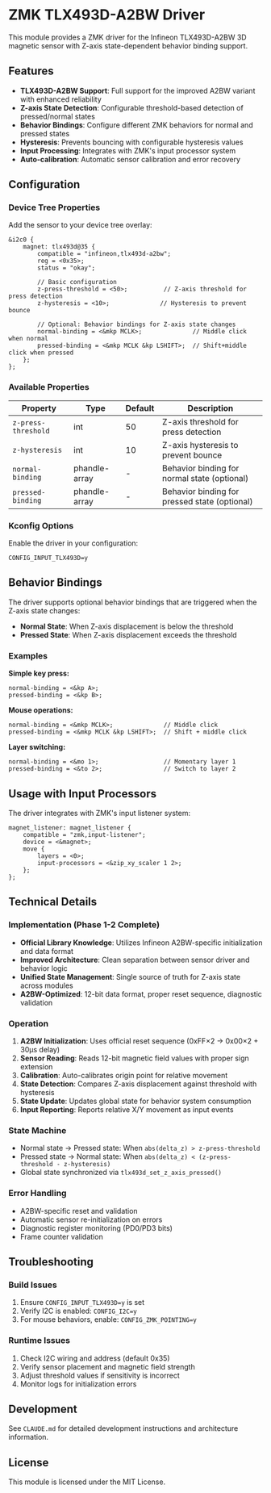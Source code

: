 # ZMK TLX493D-A2BW Driver

This module provides a ZMK driver for the Infineon TLX493D-A2BW 3D magnetic sensor with Z-axis state-dependent behavior binding support.

## Features

- **TLX493D-A2BW Support**: Full support for the improved A2BW variant with enhanced reliability
- **Z-axis State Detection**: Configurable threshold-based detection of pressed/normal states
- **Behavior Bindings**: Configure different ZMK behaviors for normal and pressed states
- **Hysteresis**: Prevents bouncing with configurable hysteresis values
- **Input Processing**: Integrates with ZMK's input processor system
- **Auto-calibration**: Automatic sensor calibration and error recovery

## Configuration

### Device Tree Properties

Add the sensor to your device tree overlay:

```dts
&i2c0 {
    magnet: tlx493d@35 {
        compatible = "infineon,tlx493d-a2bw";
        reg = <0x35>;
        status = "okay";
        
        // Basic configuration
        z-press-threshold = <50>;          // Z-axis threshold for press detection
        z-hysteresis = <10>;              // Hysteresis to prevent bounce
        
        // Optional: Behavior bindings for Z-axis state changes
        normal-binding = <&mkp MCLK>;              // Middle click when normal
        pressed-binding = <&mkp MCLK &kp LSHIFT>;  // Shift+middle click when pressed
    };
};
```

### Available Properties

| Property | Type | Default | Description |
|----------|------|---------|-------------|
| `z-press-threshold` | int | 50 | Z-axis threshold for press detection |
| `z-hysteresis` | int | 10 | Z-axis hysteresis to prevent bounce |
| `normal-binding` | phandle-array | - | Behavior binding for normal state (optional) |
| `pressed-binding` | phandle-array | - | Behavior binding for pressed state (optional) |

### Kconfig Options

Enable the driver in your configuration:

```
CONFIG_INPUT_TLX493D=y
```

## Behavior Bindings

The driver supports optional behavior bindings that are triggered when the Z-axis state changes:

- **Normal State**: When Z-axis displacement is below the threshold
- **Pressed State**: When Z-axis displacement exceeds the threshold

### Examples

**Simple key press:**
```dts
normal-binding = <&kp A>;
pressed-binding = <&kp B>;
```

**Mouse operations:**
```dts
normal-binding = <&mkp MCLK>;              // Middle click
pressed-binding = <&mkp MCLK &kp LSHIFT>;  // Shift + middle click
```

**Layer switching:**
```dts
normal-binding = <&mo 1>;                  // Momentary layer 1
pressed-binding = <&to 2>;                 // Switch to layer 2
```

## Usage with Input Processors

The driver integrates with ZMK's input listener system:

```dts
magnet_listener: magnet_listener {
    compatible = "zmk,input-listener";
    device = <&magnet>;
    move {
        layers = <0>;
        input-processors = <&zip_xy_scaler 1 2>;
    };
};
```

## Technical Details

### Implementation (Phase 1-2 Complete)
- **Official Library Knowledge**: Utilizes Infineon A2BW-specific initialization and data format
- **Improved Architecture**: Clean separation between sensor driver and behavior logic
- **Unified State Management**: Single source of truth for Z-axis state across modules
- **A2BW-Optimized**: 12-bit data format, proper reset sequence, diagnostic validation

### Operation
1. **A2BW Initialization**: Uses official reset sequence (0xFF×2 → 0x00×2 + 30μs delay)
2. **Sensor Reading**: Reads 12-bit magnetic field values with proper sign extension
3. **Calibration**: Auto-calibrates origin point for relative movement
4. **State Detection**: Compares Z-axis displacement against threshold with hysteresis
5. **State Update**: Updates global state for behavior system consumption
6. **Input Reporting**: Reports relative X/Y movement as input events

### State Machine
- Normal state → Pressed state: When `abs(delta_z) > z-press-threshold`
- Pressed state → Normal state: When `abs(delta_z) < (z-press-threshold - z-hysteresis)`
- Global state synchronized via `tlx493d_set_z_axis_pressed()`

### Error Handling
- A2BW-specific reset and validation
- Automatic sensor re-initialization on errors
- Diagnostic register monitoring (PD0/PD3 bits)
- Frame counter validation

## Troubleshooting

### Build Issues
1. Ensure `CONFIG_INPUT_TLX493D=y` is set
2. Verify I2C is enabled: `CONFIG_I2C=y`
3. For mouse behaviors, enable: `CONFIG_ZMK_POINTING=y`

### Runtime Issues
1. Check I2C wiring and address (default 0x35)
2. Verify sensor placement and magnetic field strength
3. Adjust threshold values if sensitivity is incorrect
4. Monitor logs for initialization errors

## Development

See `CLAUDE.md` for detailed development instructions and architecture information.

## License

This module is licensed under the MIT License.
